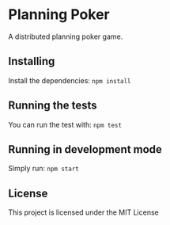 # Planning Poker

A distributed planning poker game.

## Installing

Install the dependencies: `npm install`

## Running the tests

You can run the test with: `npm test`

## Running in development mode

Simply run: `npm start`

## License

This project is licensed under the MIT License


